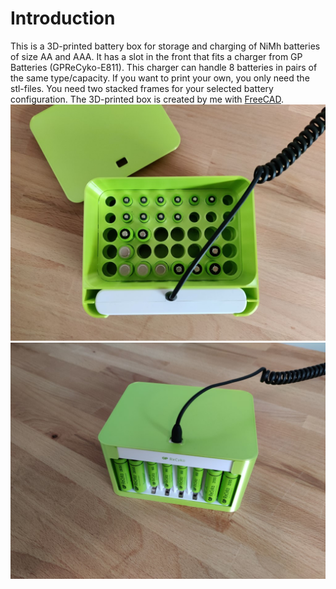 # Introduction

This is a 3D-printed battery box for storage and charging of NiMh batteries of size AA and AAA. It has a slot in the front that fits a charger from GP Batteries (GPReCyko-E811). This charger can handle 8 batteries in pairs of the same type/capacity. If you want to print your own, you only need the stl-files. You need two stacked frames for your selected battery configuration. The 3D-printed box is created by me with [FreeCAD](https://en.wikipedia.org/wiki/FreeCAD).
![3Dprint-BattBox-GPReCyko-E811_Pic1](3Dprint-BattBox-GPReCyko-E811_Pic1.jpg)
![3Dprint-BattBox-GPReCyko-E811_Pic2](3Dprint-BattBox-GPReCyko-E811_Pic2.jpg)